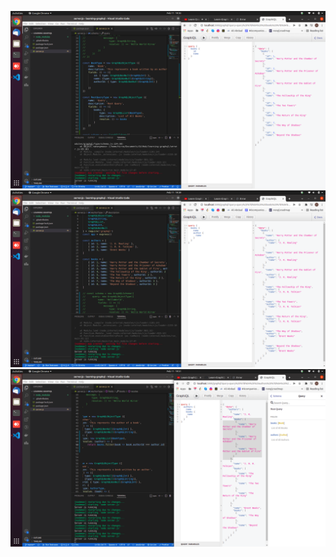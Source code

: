 ![text](/imgs/1.png "Text to show on mouseover")
![text](/imgs/2.png "Text to show on mouseover")
![text](/imgs/3.png "Text to show on mouseover")
